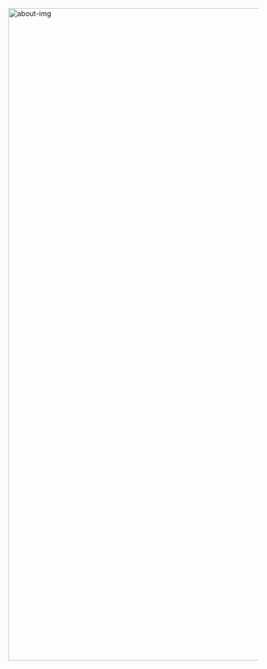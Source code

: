 <img width="1309" alt="about-img" src="https://github-production-user-asset-6210df.s3.amazonaws.com/105123650/248711354-d1fd89c5-5346-4ffe-87cd-95b21bdf68d9.png">
